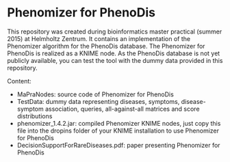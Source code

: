 # Phenomizer for PhenoDis
This repository was created during bioinformatics master practical (summer 2015) at Helmholtz Zentrum.
It contains an implementation of the Phenomizer algorithm for the PhenoDis database.
The Phenomizer for PhenoDis is realized as a KNIME node.
As the PhenoDis database is not yet publicly available, you can test the tool with the dummy data provided in this repository.

Content:

* MaPraNodes: source code of Phenomizer for PhenoDis
* TestData: dummy data representing diseases, symptoms, disease-symptom association, queries, all-against-all matrices and score distributions
* phenomizer_1.4.2.jar: compiled Phenomizer KNIME nodes, just copy this file into the dropins folder of your KNIME installation to use Phenomizer for PhenoDis
* DecisionSupportForRareDiseases.pdf: paper presenting Phenomizer for PhenoDis